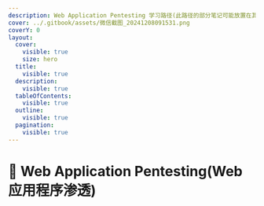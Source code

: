 ```yaml
---
description: Web Application Pentesting 学习路径(此路径的部分笔记可能放置在其他学习路径下)
cover: ../.gitbook/assets/微信截图_20241208091531.png
coverY: 0
layout:
  cover:
    visible: true
    size: hero
  title:
    visible: true
  description:
    visible: true
  tableOfContents:
    visible: true
  outline:
    visible: true
  pagination:
    visible: true
---
```


# 🤑 Web Application Pentesting(Web应用程序渗透)

